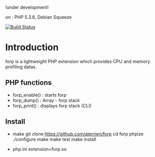 !under development!

on : PHP 5.3.8,  Debian Squeeze

[![Build Status](https://secure.travis-ci.org/aterrien/forp.png?branch=master)](http://travis-ci.org/aterrien/forp)


# Introduction #

forp is a lightweight PHP extension which provides CPU and memory profiling datas.

## PHP functions ##
- forp_enable() : starts forp
- forp_dump() : Array - forp stack
- forp_print() : displays forp stack (CLI)

## Install ##

* make
git clone https://github.com/aterrien/forp
cd forp
phpize
./configure
make
make test
make install

* php.ini
extension=forp.so
